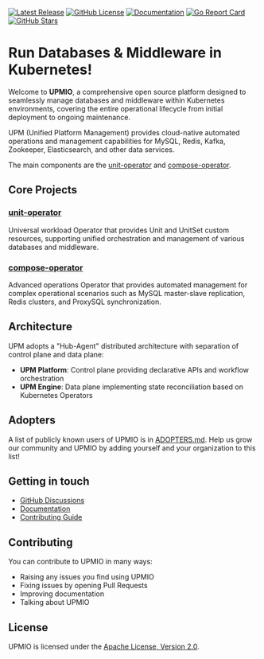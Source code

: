 [![Latest Release](https://img.shields.io/github/v/release/upmio/upm.svg)](https://github.com/upmio/upm/releases)
[![GitHub License](https://img.shields.io/github/license/upmio/upm)](https://github.com/upmio/upm/blob/main/LICENSE)
[![Documentation](https://img.shields.io/badge/docs-upmio.github.io-blue)](https://upmio.github.io)
[![Go Report Card](https://goreportcard.com/badge/github.com/upmio/upm)](https://goreportcard.com/report/github.com/upmio/upm)
[![GitHub Stars](https://img.shields.io/github/stars/upmio/upm?style=social)](https://github.com/upmio/upm)

# Run Databases & Middleware in Kubernetes!

Welcome to **UPMIO**, a comprehensive open source platform designed to
seamlessly manage databases and middleware within Kubernetes environments,
covering the entire operational lifecycle from initial deployment to ongoing
maintenance.

UPM (Unified Platform Management) provides cloud-native automated operations
and management capabilities for MySQL, Redis, Kafka, Zookeeper, Elasticsearch,
and other data services.

The main components are the [unit-operator](https://github.com/upmio/unit-operator)
and [compose-operator](https://github.com/upmio/compose-operator).

## Core Projects

### [unit-operator](https://github.com/upmio/unit-operator)
Universal workload Operator that provides Unit and UnitSet custom resources,
supporting unified orchestration and management of various databases and middleware.

### [compose-operator](https://github.com/upmio/compose-operator)
Advanced operations Operator that provides automated management for complex
operational scenarios such as MySQL master-slave replication, Redis clusters,
and ProxySQL synchronization.

## Architecture

UPM adopts a "Hub-Agent" distributed architecture with separation of control
plane and data plane:

- **UPM Platform**: Control plane providing declarative APIs and workflow orchestration
- **UPM Engine**: Data plane implementing state reconciliation based on Kubernetes Operators

## Adopters

A list of publicly known users of UPMIO is in [ADOPTERS.md](https://github.com/upmio/upm/blob/main/ADOPTERS.md).
Help us grow our community and UPMIO by adding yourself and your organization
to this list!

## Getting in touch

- [GitHub Discussions](https://github.com/upmio/upm/discussions)
- [Documentation](https://upmio.github.io)
- [Contributing Guide](https://github.com/upmio/upm/blob/main/CONTRIBUTING.md)

## Contributing

You can contribute to UPMIO in many ways:

- Raising any issues you find using UPMIO
- Fixing issues by opening Pull Requests
- Improving documentation
- Talking about UPMIO

## License

UPMIO is licensed under the [Apache License, Version 2.0](https://github.com/upmio/upm/blob/main/LICENSE).